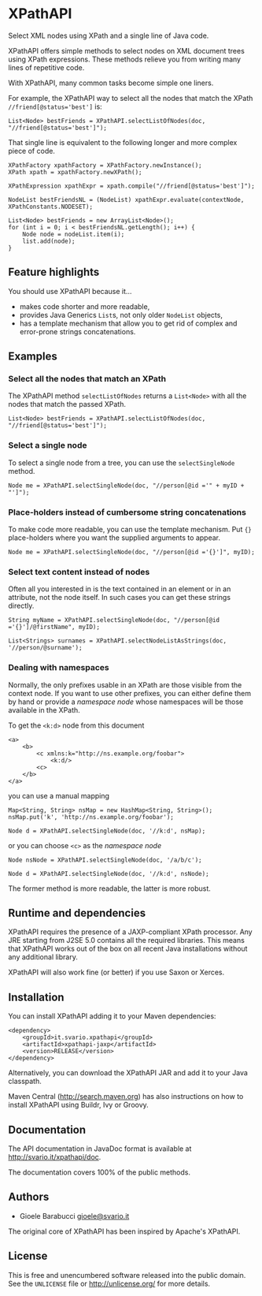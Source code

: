 XPathAPI
========

Select XML nodes using XPath and a single line of Java code.

XPathAPI offers simple methods to select nodes on XML document trees
using XPath expressions. These methods relieve you from writing many
lines of repetitive code.

With XPathAPI, many common tasks become simple one liners.

For example, the XPathAPI way to select all the nodes that match the
XPath `//friend[@status='best']` is:

	List<Node> bestFriends = XPathAPI.selectListOfNodes(doc, "//friend[@status='best']");

That single line is equivalent to the following longer and more complex
piece of code.

	XPathFactory xpathFactory = XPathFactory.newInstance();
	XPath xpath = xpathFactory.newXPath();

	XPathExpression xpathExpr = xpath.compile("//friend[@status='best']");

	NodeList bestFriendsNL = (NodeList) xpathExpr.evaluate(contextNode, XPathConstants.NODESET);

	List<Node> bestFriends = new ArrayList<Node>();
	for (int i = 0; i < bestFriendsNL.getLength(); i++) {
		Node node = nodeList.item(i);
		list.add(node);
	}


Feature highlights
------------------

You should use XPathAPI because it…

* makes code shorter and more readable,
* provides Java Generics `List`s, not only older `NodeList` objects,
* has a template mechanism that allow you to get rid of complex and
  error-prone strings concatenations.


Examples
--------

### Select all the nodes that match an XPath

The XPathAPI method `selectListOfNodes` returns a `List<Node>` with all
the nodes that match the passed XPath.

	List<Node> bestFriends = XPathAPI.selectListOfNodes(doc, "//friend[@status='best']");

### Select a single node

To select a single node from a tree, you can use the `selectSingleNode`
method.

	Node me = XPathAPI.selectSingleNode(doc, "//person[@id ='" + myID + "']");

### Place-holders instead of cumbersome string concatenations

To make code more readable, you can use the template mechanism. Put
`{}` place-holders where you want the supplied arguments to appear.

	Node me = XPathAPI.selectSingleNode(doc, "//person[@id ='{}']", myID);

### Select text content instead of nodes

Often all you interested in is the text contained in an element or in
an attribute, not the node itself. In such cases you can get these
strings directly.

	String myName = XPathAPI.selectSingleNode(doc, "//person[@id ='{}']/@firstName", myID);

	List<Strings> surnames = XPathAPI.selectNodeListAsStrings(doc, '//person/@surname');

### Dealing with namespaces

Normally, the only prefixes usable in an XPath are those visible from
the context node. If you want to use other prefixes, you can either
define them by hand or provide a _namespace node_ whose namespaces will
be those available in the XPath.

To get the `<k:d>` node from this document

	<a>
		<b>
			<c xmlns:k="http://ns.example.org/foobar">
				<k:d/>
			<c>
		</b>
	</a>

you can use a manual mapping

	Map<String, String> nsMap = new HashMap<String, String>();
	nsMap.put('k', 'http://ns.example.org/foobar');

	Node d = XPathAPI.selectSingleNode(doc, '//k:d', nsMap);

or you can choose `<c>` as the _namespace node_

	Node nsNode = XPathAPI.selectSingleNode(doc, '/a/b/c');

	Node d = XPathAPI.selectSingleNode(doc, '//k:d', nsNode);

The former method is more readable, the latter is more robust.


Runtime and dependencies
------------------------

XPathAPI requires the presence of a JAXP-compliant XPath processor. Any
JRE starting from J2SE 5.0 contains all the required libraries. This
means that XPathAPI works out of the box on all recent Java
installations without any additional library.

XPathAPI will also work fine (or better) if you use Saxon or Xerces.


Installation
------------

You can install XPathAPI adding it to your Maven dependencies:

	<dependency>
		<groupId>it.svario.xpathapi</groupId>
		<artifactId>xpathapi-jaxp</artifactId>
		<version>RELEASE</version>
	</dependency>

Alternatively, you can download the XPathAPI JAR and add it to your
Java classpath.

Maven Central (<http://search.maven.org>) has also instructions on how
to install XPathAPI using Buildr, Ivy or Groovy.


Documentation
-------------

The API documentation in JavaDoc format is available at
<http://svario.it/xpathapi/doc>.

The documentation covers 100% of the public methods.


Authors
-------

* Gioele Barabucci <gioele@svario.it>

The original core of XPathAPI has been inspired by Apache's XPathAPI.

License
-------

This is free and unencumbered software released into the public domain.
See the `UNLICENSE` file or <http://unlicense.org/> for more details.

